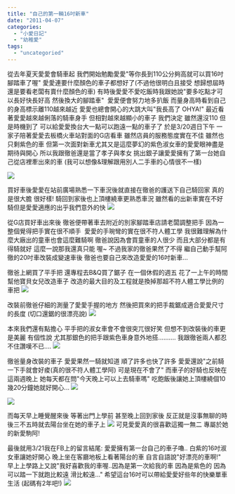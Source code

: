 ```yaml
---
title: "自己的第一輛16吋新車"
date: "2011-04-07"
categories: 
  - "小愛日記"
  - "幼稚愛"
tags: 
  - "uncategoried"
---
```


從去年夏天愛愛會騎車起 我們開始勉勵愛愛"等你長到110公分夠高就可以買16吋腳踏車了喔" 愛愛連要什麼顏色的車子都想好了(不過他很明白且接受 想歸想屆時還是要看老闆有賣什麼顏色的車) 有時後愛愛不愛吃飯時我跟她說"要多吃點才可以長好快長好高 然後換大的腳踏車"  愛愛便會努力地多扒飯 而量身高時看到自己的身高標示離110越來越近 愛愛也總會開心的大跳大叫"我長高了 OHYA!" 最近看著愛愛越來越俐落的騎車身手 但相對越來越顯小的車子 我們決定 雖然還沒110 但是時機到了 可以給愛愛換台大一點可以跑遠一點的車子了 於是3/20週日下午 一家子陪著愛愛去板橋火車站對面的G店看車 雖然店員的服務態度實在不佳 雖然也只剩紫色的車 但第一次面對新車尤其又是這麼夢幻的紫色淑女車的愛愛眼神盡是期待與開心 所以我跟徹爸還是當了孝子與孝女 挑出銀子讓愛愛擁有了第一台她自己從店裡牽出來的車 (我可以想像&理解跟用別人二手車的心情很不一樣)

![](images/5569506409_c28ce4ec45.jpg)

買好車後愛愛在站前廣場熟悉一下車況後就直接在徹爸的護送下自己騎回家 真的是很大膽 很好樣! 騎回到家後也上頂樓繞車更熟悉車況 雖然看的出新車實在不好騎但是愛愛適應的出乎我們意外的快 ![](images/5569506209_bee854593c.jpg) 

從G店買好車出來後 徹爸便帶著車去附近的別家腳踏車店請老闆調整把手 因為一整個覺得把手實在很不順手  愛愛的手琬彎的實在很不符人體工學 我很難理解為什麼大廠出的童車也會這麼難騎啊 徹爸說因為會買童車的人很少 而且大部分都是有得騎就好 這麼一說那我還真只能 喔~ 不過我家的徹爸果然了不得 繼自己動手幫阿徹的20吋車改裝成變速車後 徹爸也要自己來改造愛愛的16吋新車...

徹爸上網買了平手把 還專程去B&Q買了鋸子 在一個休假的週五 花了一上午的時間幫他寶貝女兒改造車子 改造的最大目的及工程就是換掉那超不符人體工學比例的車把 ![](images/5569505703_a81f7a85a7.jpg)

改裝前徹爸仔細的測量了愛愛手握的地方 然後把買來的把手裁鋸成適合愛愛尺寸的長度 (切口還鋸的很漂亮說) ![](images/5569505833_b30787a754.jpg)

本來我們還有點擔心 平手把的淑女車會不會很突兀很好笑 但想不到改裝後的車更是美麗 有個性說 尤其那銀色的把手跟紫色車身意外地搭.......... 我跟徹爸兩人都忍不住讚嘆不已.... ![](images/5569505347_e79af27e62.jpg)

徹爸量身改裝的車子 愛愛果然一騎就知道 順了許多也快了許多 愛愛還說"之前騎一下手就會好痠(真的很不符人體工學阿) 可是現在不會了" 而車子的好騎也反映在這兩週晚上 她每天都在問"今天晚上可以上去騎車嗎" 吃飽飯後讓她上頂樓繞個10幾20分鐘她就好開心... ![](images/5598020248_5ab14dfdaf.jpg)

![](images/5597442989_b957266b46.jpg)

而每天早上睡覺醒來後 等著出門上學前 甚至晚上回到家後 反正就是沒事無聊的時後三不五時就去陽台坐在她的車子上 ![](images/5596904558_1b09552759.jpg) 可見愛愛真的很喜歡這獨一無二 專屬於她的新愛駒阿!

最後就用3/21我在FB上的留言結尾: 愛愛擁有第一台自己的車子嚕.. 白紫的16吋淑女車讓她好開心 晚上坐在客廳地板上看著陽台的車 自言自語說"好漂亮的車啊!" 早上上學路上又說"我好喜歡我的車喔..因為是第一次給我的車 因為是紫色的 因為可以踏一下就跑比較遠 滑比較遠..." 希望這台16吋可以帶給愛愛好些年的快樂單車生活 (起碼有2年吧!) ![](images/5570092716_d07d2f113a.jpg)
